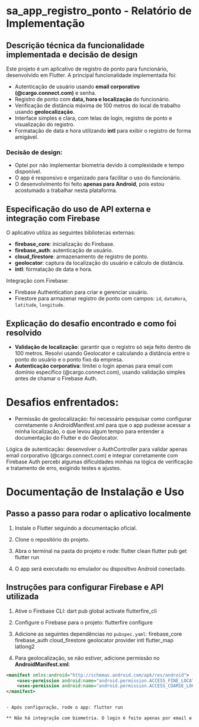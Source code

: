 # sa_app_registro_ponto - Relatório de Implementação

## Descrição técnica da funcionalidade implementada e decisão de design
Este projeto é um aplicativo de registro de ponto para funcionário, desenvolvido em Flutter. 
A principal funcionalidade implementada foi:

- Autenticação de usuário usando **email corporativo (@cargo.connect.com)** e senha.
- Registro de ponto com **data, hora e localização** do funcionário.
- Verificação de distância máxima de 100 metros do local de trabalho usando **geolocalização**.
- Interface simples e clara, com telas de login, registro de ponto e visualização do registro.
- Formatação de data e hora utilizando **intl** para exibir o registro de forma amigável.

### Decisão de design:
- Optei por não implementar biometria devido à complexidade e tempo disponível.
- O app é responsivo e organizado para facilitar o uso do funcionário.
- O desenvolvimento foi feito **apenas para Android**, pois estou acostumado a trabalhar nesta plataforma.

## Especificação do uso de API externa e integração com Firebase
O aplicativo utiliza as seguintes bibliotecas externas:

- **firebase_core**: inicialização do Firebase.
- **firebase_auth**: autenticação de usuário.
- **cloud_firestore**: armazenamento de registro de ponto.
- **geolocator**: captura da localização do usuário e cálculo de distância.
- **intl**: formatação de data e hora.

Integração com Firebase:
- Firebase Authentication para criar e gerenciar usuário.
- Firestore para armazenar registro de ponto com campos: `id`, `dataHora`, `latitude`, `longitude`.

## Explicação do desafio encontrado e como foi resolvido
- **Validação de localização**: garantir que o registro só seja feito dentro de 100 metros. Resolvi usando Geolocator e calculando a distância entre o ponto do usuário e o ponto fixo da empresa.
- **Autenticação corporativa**: limitei o login apenas para email com domínio específico (@cargo.connect.com), usando validação simples antes de chamar o Firebase Auth.

# Desafios enfrentados:
- Permissão de geolocalização: foi necessário pesquisar como configurar corretamente o AndroidManifest.xml para que o app pudesse acessar a minha localização, o que levou algum tempo para entender a documentação do Flutter e do Geolocator.

Lógica de autenticação: desenvolver o AuthController para validar apenas email corporativo (@cargo.connect.com) e integrar corretamente com Firebase Auth percebi algumas dificuldades minhas na lógica de verificação e tratamento de erro, exigindo testes e ajustes.



# Documentação de Instalação e Uso

## Passo a passo para rodar o aplicativo localmente
1. Instale o Flutter seguindo a documentação oficial.
2. Clone o repositório do projeto.
3. Abra o terminal na pasta do projeto e rode:
flutter clean
flutter pub get
flutter run


4. O app será executado no emulador ou dispositivo Android conectado.

## Instruções para configurar Firebase e API utilizada
1. Ative o Firebase CLI:
dart pub global activate flutterfire_cli


2. Configure o Firebase para o projeto:
flutterfire configure

3. Adicione as seguintes dependências no `pubspec.yaml`:
firebase_core
firebase_auth
cloud_firestore
geolocator
provider
intl
flutter_map
latlong2


4. Para geolocalização, se não estiver, adicione permissão no **AndroidManifest.xml**:
```xml
<manifest xmlns:android="http://schemas.android.com/apk/res/android">
    <uses-permission android:name="android.permission.ACCESS_FINE_LOCATION"/>
    <uses-permission android:name="android.permission.ACCESS_COARSE_LOCATION"/>
</manifest>


- Após configuração, rode o app: flutter run

** Não há integração com biometria. O login é feito apenas por email e senha corporativo.



